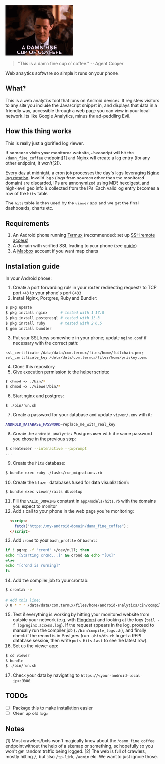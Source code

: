 ![Agent Cooper drinking coffee](damn_fine_coffee.gif)
> "This is a damn fine cup of coffee."
-- Agent Cooper

Web analytics software so simple it runs on your phone.

## What?

This is a web analytics tool that runs on Android devices. It registers visitors to any site you include the Javascript snippet in, and displays that data in a friendly way, accessible through a web page you can view in your local network. Its like Google Analytics, minus the ad-peddling Evil.

## How this thing works

This is really just a glorified log viewer.

If someone visits your monitored website, Javascript will hit the `/damn_fine_coffee` endpoint[1] and Nginx will create a log entry (for any other endpoint, it won't[2]).

Every day at midnight, a cron job processes the day's logs leveraging [Nginx log rotation](https://www.nginx.com/resources/wiki/start/topics/examples/logrotation/). Invalid logs (logs from sources other than the monitored domain) are discarded, IPs are annonymized using MD5 hexdigest, and high-level geo info is collected from the IPs. Each valid log entry becomes a row of the `hits` table.

The `hits` table is then used by the `viewer` app and we get the final dashboards, charts etc.

## Requirements

1. An Android phone running [Termux](https://termux.com/) (recommended: set up [SSH remote access](https://wiki.termux.com/wiki/Remote_Access))
2. A domain with verified SSL leading to your phone (see [guide](https://lbrito1.github.io/blog/2020/06/free_https_home_server.html))
3. A [Mapbox](https://www.mapbox.com/) account if you want map charts

## Installation guide

In your Android phone:
1. Create a port forwarding rule in your router redirecting requests to TCP port `443` to your phone's port `8433`
2. Install Nginx, Postgres, Ruby and Bundler:
```bash
$ pkg update
$ pkg install nginx      # tested with 1.17.8
$ pkg install postgresql # tested with 12.3
$ pkg install ruby       # tested with 2.6.5
$ gem install bundler
```
3. Put your SSL keys somewhere in your phone; update `nginx.conf` if necessary with the correct path:
```
ssl_certificate /data/data/com.termux/files/home/fullchain.pem;
ssl_certificate_key /data/data/com.termux/files/home/privkey.pem;
```
4. Clone this repository
5. Give execution permission to the helper scripts:
```bash
$ chmod +x ./bin/*
$ chmod +x ./viewer/bin/*
```
6. Start nginx and postgres:
```bash
$ ./bin/run.sh
```
7. Create a password for your database and update `viewer/.env` with it:
```bash
ANDROID_DATABASE_PASSWORD=replace_me_with_real_key
```
8. Create the `android_analytics` Postgres user with the same password you chose in the previous step:
```bash
$ createuser --interactive --pwprompt
...
```
9. Create the `hits` database:
```bash
$ bundle exec ruby ./tasks/run_migrations.rb
```
10. Create the `blazer` databases (used for data visualization):
```
$ bundle exec viewer/rails db:setup
```
11. Fill the `VALID_DOMAINS` constant in `app/models/hits.rb` with the domains you expect to monitor
12. Add a call to your phone in the web page you're monitoring:
```html
  <script>
    fetch("https://my-android-domain/damn_fine_coffee");
  </script>
```
13. Add `crond` to your `bash_profile` or `bashrc`:
```bash
if ! pgrep -f "crond" >/dev/null; then
echo "[Starting crond...]" && crond && echo "[OK]"
else
echo "[crond is running]"
fi
```
14. Add the compiler job to your crontab:
```bash
$ crontab -e

# Add this line:
0 0 * * * /data/data/com.termux/files/home/android-analytics/bin/compile_logs.sh
```
15. Test if everything is working by hitting your monitored website from outside your network (e.g. with [Pingdom](https://tools.pingdom.com/)) and looking at the logs (`tail -f log/nginx.access.log`). If the request appears in the log, proceed to manually run the compiler job (`./bin/compile_logs.sh`), and finally check if the record is in Postgres (run `./bin/db.rb` to get a REPL database session, then write `puts Hits.last` to see the latest row).
16. Set up the viewer app:
```bash
$ cd viewer
$ bundle
$ ./bin/run.sh
```
17. Check your data by navigating to `https://<your-android-local-ip>:3000`.

## TODOs
- [ ] Package this to make installation easier
- [ ] Clean up old logs

## Notes

[1] Most crawlers/bots won't magically know about the `/damn_fine_coffee` endpoint without the help of a sitemap or something, so hopefully so you won't get random traffic being logged.
[2] The web is full of crawlers, mostly hitting `/`, but also `/tp-link`, `/admin` etc. We want to just ignore those.
